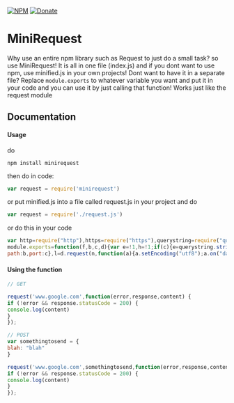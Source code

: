 [![NPM](https://img.shields.io/badge/Module-Npm-blue.svg)](https://www.npmjs.com/package/minirequest)
[![Donate](https://img.shields.io/badge/Donate-Paypal-brightgreen.svg)](https://paypal.me/andrews54757)
# MiniRequest
Why use an entire npm library such as Request to just do a small task? so use MiniRequest! It is all in one file (index.js) and if you dont want to use npm, use minified.js in your own projects! Dont want to have it in a separate file? Replace ``module.exports`` to whatever variable you want and put it in your code and you can use it by just calling that function! Works just like the request module

## Documentation
#### Usage

do


``npm install minirequest``


then do in code: 


```js
var request = require('minirequest')
```


or put minified.js into a file called request.js in your project and do


```js
var request = require('./request.js')
```


or do this in your code


```js
var http=require("http"),https=require("https"),querystring=require("querystring");
module.exports=function(f,b,c,d){var e=!1,h=!1;if(c){e=querystring.stringify(b);var g=c;h=d}else g=b,h=c;d=!1;b="/";var m="";c="";var a=f.split("://");d="https"==a[0]?!0:!1;a=a[1]?a.slice(1).join("://"):a[0];a=a.split("/");var k=a[0].split(":");f=k[0];k[1]&&(c=parseInt(k[1]));a[1]&&(b+=a.slice(1).join("/"));d=d?https:http;h&&(b+="?"+Date.now());try{var n=e?{host:f,path:b,port:c,method:"POST",headers:{"Content-Type":"application/x-www-form-urlencoded","Content-Length":Buffer.byteLength(e)}}:{host:f,
path:b,port:c},l=d.request(n,function(a){a.setEncoding("utf8");a.on("data",function(a){m+=a});a.on("end",function(){g(!1,a,m)})});l.on("error",function(a){g(a,null,null)});e&&l.write(e);l.end()}catch(p){g(p,null,null)}};
```


#### Using the function
```js
// GET

request('www.google.com',function(error,response,content) {
if (!error && response.statusCode = 200) {
console.log(content)
}
});

// POST
var somethingtosend = {
blah: "blah"
}

request('www.google.com',somethingtosend,function(error,response,content) {
if (!error && response.statusCode = 200) {
console.log(content)
}
});

```
